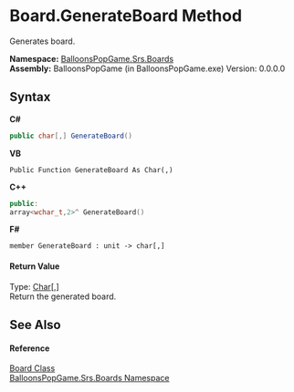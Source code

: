 # Board.GenerateBoard Method 
 

Generates board.

**Namespace:**&nbsp;<a href="N_BalloonsPopGame_Srs_Boards">BalloonsPopGame.Srs.Boards</a><br />**Assembly:**&nbsp;BalloonsPopGame (in BalloonsPopGame.exe) Version: 0.0.0.0

## Syntax

**C#**<br />
``` C#
public char[,] GenerateBoard()
```

**VB**<br />
``` VB
Public Function GenerateBoard As Char(,)
```

**C++**<br />
``` C++
public:
array<wchar_t,2>^ GenerateBoard()
```

**F#**<br />
``` F#
member GenerateBoard : unit -> char[,] 

```


#### Return Value
Type: <a href="http://msdn2.microsoft.com/en-us/library/k493b04s" target="_blank">Char</a>[,]<br />Return the generated board.

## See Also


#### Reference
<a href="T_BalloonsPopGame_Srs_Boards_Board">Board Class</a><br /><a href="N_BalloonsPopGame_Srs_Boards">BalloonsPopGame.Srs.Boards Namespace</a><br />